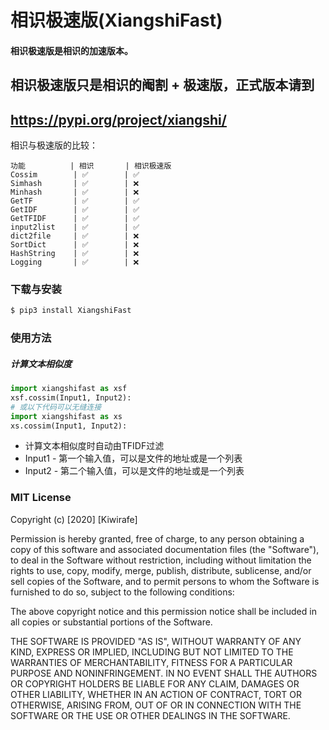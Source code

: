 # 相识极速版(XiangshiFast)

#### 相识极速版是相识的加速版本。

## 相识极速版只是相识的阉割 + 极速版，正式版本请到
## https://pypi.org/project/xiangshi/

相识与极速版的比较：
```
功能          | 相识       | 相识极速版
Cossim        | ✅        | ✅
Simhash       | ✅        | ❌
Minhash       | ✅        | ❌
GetTF         | ✅        | ✅
GetIDF        | ✅        | ✅
GetTFIDF      | ✅        | ✅
input2list    | ✅        | ✅
dict2file     | ✅        | ❌
SortDict      | ✅        | ❌
HashString    | ✅        | ❌
Logging       | ✅        | ❌
```

### 下载与安装
```sh
$ pip3 install XiangshiFast
```

### 使用方法
##### 计算文本相似度
```py
import xiangshifast as xsf
xsf.cossim(Input1, Input2):
# 或以下代码可以无缝连接
import xiangshifast as xs
xs.cossim(Input1, Input2):
```
 - 计算文本相似度时自动由TFIDF过滤
 - Input1 - 第一个输入值，可以是文件的地址或是一个列表
 - Input2 - 第二个输入值，可以是文件的地址或是一个列表

### MIT License
Copyright (c) [2020] [Kiwirafe]

Permission is hereby granted, free of charge, to any person obtaining a copy
of this software and associated documentation files (the "Software"), to deal
in the Software without restriction, including without limitation the rights
to use, copy, modify, merge, publish, distribute, sublicense, and/or sell
copies of the Software, and to permit persons to whom the Software is
furnished to do so, subject to the following conditions:

The above copyright notice and this permission notice shall be included in all
copies or substantial portions of the Software.

THE SOFTWARE IS PROVIDED "AS IS", WITHOUT WARRANTY OF ANY KIND, EXPRESS OR
IMPLIED, INCLUDING BUT NOT LIMITED TO THE WARRANTIES OF MERCHANTABILITY,
FITNESS FOR A PARTICULAR PURPOSE AND NONINFRINGEMENT. IN NO EVENT SHALL THE
AUTHORS OR COPYRIGHT HOLDERS BE LIABLE FOR ANY CLAIM, DAMAGES OR OTHER
LIABILITY, WHETHER IN AN ACTION OF CONTRACT, TORT OR OTHERWISE, ARISING FROM,
OUT OF OR IN CONNECTION WITH THE SOFTWARE OR THE USE OR OTHER DEALINGS IN THE
SOFTWARE.

